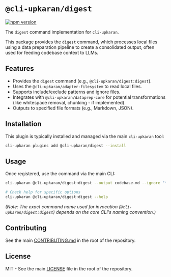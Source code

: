 # `@cli-upkaran/digest`

[![npm version](https://badge.fury.io/js/%40cli-upkaran%2Fdigest.svg)](https://badge.fury.io/js/%40cli-upkaran%2Fdigest)

The `digest` command implementation for `cli-upkaran`.

This package provides the `digest` command, which processes local files using a data preparation pipeline to create a consolidated output, often used for feeding codebase context to LLMs.

## Features

*   Provides the `digest` command (e.g., `@cli-upkaran/digest:digest`).
*   Uses the `@cli-upkaran/adapter-filesystem` to read local files.
*   Supports include/exclude patterns and ignore files.
*   Integrates with `@cli-upkaran/dataprep-core` for potential transformations (like whitespace removal, chunking - if implemented).
*   Outputs to specified file formats (e.g., Markdown, JSON).

## Installation

This plugin is typically installed and managed via the main `cli-upkaran` tool:

```bash
cli-upkaran plugins add @cli-upkaran/digest --install
```

## Usage

Once registered, use the command via the main CLI:

```bash
cli-upkaran @cli-upkaran/digest:digest --output codebase.md --ignore "**/*.log" node_modules

# Check help for specific options
cli-upkaran @cli-upkaran/digest:digest --help
```

*(Note: The exact command name used for invocation (`@cli-upkaran/digest:digest`) depends on the core CLI's naming convention.)*

## Contributing

See the main [CONTRIBUTING.md](../../../CONTRIBUTING.md) in the root of the repository.

## License

MIT - See the main [LICENSE](../../../LICENSE) file in the root of the repository. 